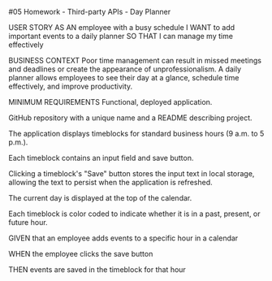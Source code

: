 #05 Homework - Third-party APIs - Day Planner

USER STORY AS AN employee with a busy schedule I WANT to add important events to a daily planner SO THAT I can manage my time effectively

BUSINESS CONTEXT Poor time management can result in missed meetings and deadlines or create the appearance of unprofessionalism. A daily planner allows employees to see their day at a glance, schedule time effectively, and improve productivity.

MINIMUM REQUIREMENTS Functional, deployed application.

GitHub repository with a unique name and a README describing project.

The application displays timeblocks for standard business hours (9 a.m. to 5 p.m.).

Each timeblock contains an input field and save button.

Clicking a timeblock's "Save" button stores the input text in local storage, allowing the text to persist when the application is refreshed.

The current day is displayed at the top of the calendar.

Each timeblock is color coded to indicate whether it is in a past, present, or future hour.

GIVEN that an employee adds events to a specific hour in a calendar

WHEN the employee clicks the save button

THEN events are saved in the timeblock for that hour
